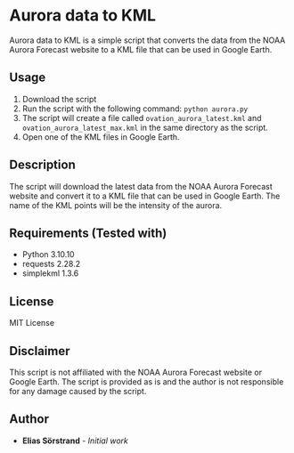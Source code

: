 # Aurora data to KML
Aurora data to KML is a simple script that converts the data from the NOAA Aurora Forecast website to a KML file that can be used in Google Earth.

## Usage
1. Download the script
2. Run the script with the following command: `python aurora.py`
3. The script will create a file called `ovation_aurora_latest.kml` and `ovation_aurora_latest_max.kml` in the same directory as the script.
4. Open one of the KML files in Google Earth. 

## Description
The script will download the latest data from the NOAA Aurora Forecast website and convert it to a KML file that can be used in Google Earth. The name of the KML points will be the intensity of the aurora.

## Requirements (Tested with)
* Python 3.10.10
* requests 2.28.2
* simplekml 1.3.6

## License
MIT License

## Disclaimer
This script is not affiliated with the NOAA Aurora Forecast website or Google Earth. The script is provided as is and the author is not responsible for any damage caused by the script.

## Author
* **Elias Sörstrand** - *Initial work*